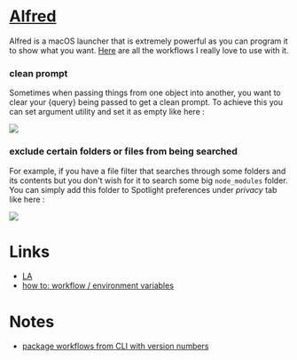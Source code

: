 # [Alfred](https://www.alfredapp.com/)

Alfred is a macOS launcher that is extremely powerful as you can program it to show what you want. [Here](https://github.com/learn-anything/alfred-workflows) are all the workflows I really love to use with it.

### clean prompt

Sometimes when passing things from one object into another, you want to clear your {query} being passed to get a clean prompt. To achieve this you can set argument utility and set it as empty like here : 

![](https://i.imgur.com/seduWW7.png)

### exclude certain folders or files from being searched

For example, if you have a file filter that searches through some folders and its contents but you don't wish for it to search some big `node_modules` folder. You can simply add this folder to Spotlight preferences under _privacy_ tab like here : 

![](https://i.imgur.com/D0NP2s3.png)

# Links

- [LA](https://learn-anything.xyz/software/tooling/productivity/alfred)
- [how to: workflow / environment variables](https://www.alfredforum.com/topic/9070-how-to-workflowenvironment-variables/?tab=comments#comment-45177)

# Notes

- [package workflows from CLI with version numbers](https://www.alfredforum.com/topic/10838-how-to-package-workflows-from-the-command-line/?tab=comments#comment-55677)